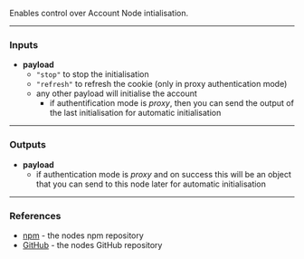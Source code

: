 Enables control over Account Node intialisation.

---

### **Inputs**
 - **payload**
   - `"stop"` to stop the initialisation
   - `"refresh"` to refresh the cookie (only in proxy authentication mode)
   - any other payload will initialise the account
     - if authentification mode is *proxy*, then you can send the output of the last
initialisation for automatic initialisation

---

### **Outputs**
 - **payload**
   - if authentication mode is *proxy* and on success this will be an object that you can
send to this node later for automatic initialisation

---

### **References**
 - [npm](https://npmjs.com/package/node-red-contrib-alexa-remote2) - the nodes npm repository
 - [GitHub](https://github.com/586837r/node-red-contrib-alexa-remote2) - the nodes GitHub repository